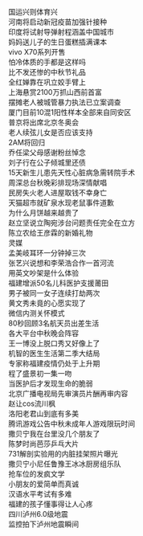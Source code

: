 国运兴则体育兴  
河南将启动新冠疫苗加强针接种  
印度将试射导弹射程涵盖中国城市  
妈妈送儿子的生日蛋糕插满课本  
vivo X70系列开售  
怕冷体质的手都是这样吗  
比不发还惨的中秋节礼品  
全红婵靠在巩立姣手臂上  
上海悬赏2100万抓山西前首富  
摆摊老人被城管暴力执法已立案调查  
厦门目前10混1阳性样本全部来自同安区  
普京将出席北京冬奥会  
老人续弦儿女是否应该支持  
2AM将回归  
乔任梁父母感谢粉丝悼念  
刘子行在公子倾城里还债  
15天新生儿患先天性心脏病急需转院手术  
周深总台秋晚彩排现场深情献唱  
民房失火老人进屋取钱不幸身亡  
天猫超市就矿泉水现老鼠事件道歉  
为什么月饼越来越贵了  
赵立坚说立陶宛涉台问题责任完全在立方  
陈立农给王彦霖的新婚礼物  
灵媒  
孟美岐耳环一分钟掉三次  
张艺兴说想和李荣浩合作一首河流  
用英文吵架是什么体验  
福建增派50名儿科医护支援莆田  
男子被同一女子连续打劫两次  
黄文秀未竟的心愿实现了  
微信内测关怀模式  
80秒回顾3名航天员出差生活  
各大平台中秋晚会阵容  
王一博没上脱口秀又好像上了  
机智的医生生活第二季大结局  
专家称福建疫情仍处于上升期  
程了盛景初一集一吻  
当医护后才发现生命的脆弱  
北京广播电视局先审演员片酬再审内容  
赵让cos流川枫  
洛阳老君山到底有多美  
腾讯游戏公告中秋未成年人游戏限玩时间  
撒贝宁我在台里没几个朋友了  
陈梦时尚芭莎乒乓大片  
731解剖实验用的内脏挂架照片曝光  
撒贝宁小尼任鲁豫王冰冰厨房组乐队  
抢车位的发疯文学  
小朋友的爱简单而真诚  
汉语水平考试有多难  
福建的孩子懂事得让人心疼  
四川泸州6.0级地震  
监控拍下泸州地震瞬间  

